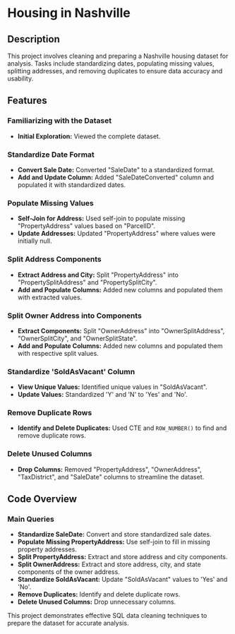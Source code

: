 <h1>Housing in Nashville</h1>

<h2>Description</h2>
This project involves cleaning and preparing a Nashville housing dataset for analysis. Tasks include standardizing dates, populating missing values, splitting addresses, and removing duplicates to ensure data accuracy and usability.

<h2>Features</h2>

<h3>Familiarizing with the Dataset</h3>
<ul>
  <li><b>Initial Exploration:</b> Viewed the complete dataset.</li>
</ul>

<h3>Standardize Date Format</h3>
<ul>
  <li><b>Convert Sale Date:</b> Converted "SaleDate" to a standardized format.</li>
  <li><b>Add and Update Column:</b> Added "SaleDateConverted" column and populated it with standardized dates.</li>
</ul>

<h3>Populate Missing Values</h3>
<ul>
  <li><b>Self-Join for Address:</b> Used self-join to populate missing "PropertyAddress" values based on "ParcelID".</li>
  <li><b>Update Addresses:</b> Updated "PropertyAddress" where values were initially null.</li>
</ul>

<h3>Split Address Components</h3>
<ul>
  <li><b>Extract Address and City:</b> Split "PropertyAddress" into "PropertySplitAddress" and "PropertySplitCity".</li>
  <li><b>Add and Populate Columns:</b> Added new columns and populated them with extracted values.</li>
</ul>

<h3>Split Owner Address into Components</h3>
<ul>
  <li><b>Extract Components:</b> Split "OwnerAddress" into "OwnerSplitAddress", "OwnerSplitCity", and "OwnerSplitState".</li>
  <li><b>Add and Populate Columns:</b> Added new columns and populated them with respective split values.</li>
</ul>

<h3>Standardize 'SoldAsVacant' Column</h3>
<ul>
  <li><b>View Unique Values:</b> Identified unique values in "SoldAsVacant".</li>
  <li><b>Update Values:</b> Standardized 'Y' and 'N' to 'Yes' and 'No'.</li>
</ul>

<h3>Remove Duplicate Rows</h3>
<ul>
  <li><b>Identify and Delete Duplicates:</b> Used CTE and <code>ROW_NUMBER()</code> to find and remove duplicate rows.</li>
</ul>

<h3>Delete Unused Columns</h3>
<ul>
  <li><b>Drop Columns:</b> Removed "PropertyAddress", "OwnerAddress", "TaxDistrict", and "SaleDate" columns to streamline the dataset.</li>
</ul>

<h2>Code Overview</h2>

<h3>Main Queries</h3>
<ul>
  <li><b>Standardize SaleDate:</b> Convert and store standardized sale dates.</li>
  <li><b>Populate Missing PropertyAddress:</b> Use self-join to fill in missing property addresses.</li>
  <li><b>Split PropertyAddress:</b> Extract and store address and city components.</li>
  <li><b>Split OwnerAddress:</b> Extract and store address, city, and state components of the owner address.</li>
  <li><b>Standardize SoldAsVacant:</b> Update "SoldAsVacant" values to 'Yes' and 'No'.</li>
  <li><b>Remove Duplicates:</b> Identify and delete duplicate rows.</li>
  <li><b>Delete Unused Columns:</b> Drop unnecessary columns.</li>
</ul>

<p>This project demonstrates effective SQL data cleaning techniques to prepare the dataset for accurate analysis.</p>
